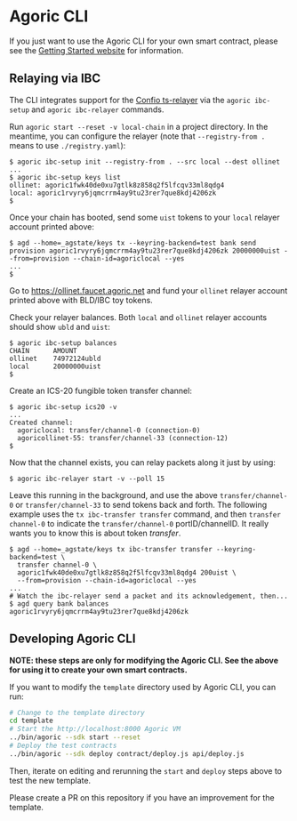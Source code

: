 # Agoric CLI

If you just want to use the Agoric CLI for your own smart contract, please see the [Getting Started website](https://agoric.com/documentation/getting-started/) for information.

## Relaying via IBC

The CLI integrates support for the [Confio
ts-relayer](https://github.com/confio/ts-relayer#quick-start) via the
`agoric ibc-setup` and `agoric ibc-relayer` commands.

Run `agoric start --reset -v local-chain` in a project directory.  In the
meantime, you can configure the relayer (note that `--registry-from .` means to use `./registry.yaml`):

```console
$ agoric ibc-setup init --registry-from . --src local --dest ollinet
...
$ agoric ibc-setup keys list
ollinet: agoric1fwk40de0xu7gtlk8z858q2f5lfcqv33ml8qdg4
local: agoric1rvyry6jqmcrrm4ay9tu23rer7que8kdj4206zk
$
```

Once your chain has booted, send some `uist` tokens to your `local` relayer
account printed above:

```console
$ agd --home=_agstate/keys tx --keyring-backend=test bank send provision agoric1rvyry6jqmcrrm4ay9tu23rer7que8kdj4206zk 20000000uist --from=provision --chain-id=agoriclocal --yes
...
$
```

Go to https://ollinet.faucet.agoric.net and fund your `ollinet` relayer account
printed above with BLD/IBC toy tokens.

Check your relayer balances.  Both `local` and `ollinet` relayer accounts should
show `ubld` and `uist`:

```console
$ agoric ibc-setup balances
CHAIN      AMOUNT
ollinet    74972124ubld
local      20000000uist
$
```

Create an ICS-20 fungible token transfer channel:

```console
$ agoric ibc-setup ics20 -v
...
Created channel:
  agoriclocal: transfer/channel-0 (connection-0)
  agoricollinet-55: transfer/channel-33 (connection-12)
$
```

Now that the channel exists, you can relay packets along it just by using:

```console
$ agoric ibc-relayer start -v --poll 15
```

Leave this running in the background, and use the above `transfer/channel-0` or
`transfer/channel-33` to send tokens back and forth.  The following
example uses the `tx ibc-transfer transfer` command, and then
`transfer channel-0` to indicate the `transfer/channel-0` portID/channelID.  It really wants you to know this is about token *transfer*.

```console
$ agd --home=_agstate/keys tx ibc-transfer transfer --keyring-backend=test \
  transfer channel-0 \
  agoric1fwk40de0xu7gtlk8z858q2f5lfcqv33ml8qdg4 200uist \
  --from=provision --chain-id=agoriclocal --yes
...
# Watch the ibc-relayer send a packet and its acknowledgement, then...
$ agd query bank balances agoric1rvyry6jqmcrrm4ay9tu23rer7que8kdj4206zk
```

## Developing Agoric CLI

**NOTE: these steps are only for modifying the Agoric CLI.  See the above for using it to create your own smart contracts.**

If you want to modify the `template` directory used by Agoric CLI, you can run:

```sh
# Change to the template directory
cd template
# Start the http://localhost:8000 Agoric VM
../bin/agoric --sdk start --reset
# Deploy the test contracts
../bin/agoric --sdk deploy contract/deploy.js api/deploy.js
```

Then, iterate on editing and rerunning the `start` and `deploy` steps above to test the new template.

Please create a PR on this repository if you have an improvement for the template.
